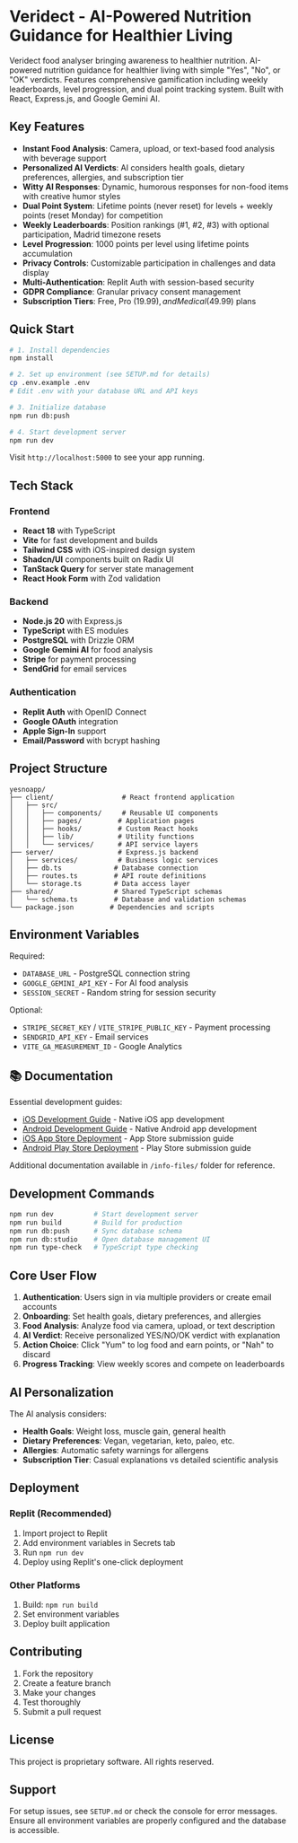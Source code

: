 # Veridect - AI-Powered Nutrition Guidance for Healthier Living

Veridect food analyser bringing awareness to healthier nutrition. AI-powered nutrition guidance for healthier living with simple "Yes", "No", or "OK" verdicts. Features comprehensive gamification including weekly leaderboards, level progression, and dual point tracking system. Built with React, Express.js, and Google Gemini AI.

## Key Features

- **Instant Food Analysis**: Camera, upload, or text-based food analysis with beverage support
- **Personalized AI Verdicts**: AI considers health goals, dietary preferences, allergies, and subscription tier
- **Witty AI Responses**: Dynamic, humorous responses for non-food items with creative humor styles
- **Dual Point System**: Lifetime points (never reset) for levels + weekly points (reset Monday) for competition
- **Weekly Leaderboards**: Position rankings (#1, #2, #3) with optional participation, Madrid timezone resets
- **Level Progression**: 1000 points per level using lifetime points accumulation
- **Privacy Controls**: Customizable participation in challenges and data display
- **Multi-Authentication**: Replit Auth with session-based security
- **GDPR Compliance**: Granular privacy consent management
- **Subscription Tiers**: Free, Pro ($19.99), and Medical ($49.99) plans

## Quick Start

```bash
# 1. Install dependencies
npm install

# 2. Set up environment (see SETUP.md for details)
cp .env.example .env
# Edit .env with your database URL and API keys

# 3. Initialize database
npm run db:push

# 4. Start development server
npm run dev
```

Visit `http://localhost:5000` to see your app running.

## Tech Stack

### Frontend
- **React 18** with TypeScript
- **Vite** for fast development and builds
- **Tailwind CSS** with iOS-inspired design system
- **Shadcn/UI** components built on Radix UI
- **TanStack Query** for server state management
- **React Hook Form** with Zod validation

### Backend
- **Node.js 20** with Express.js
- **TypeScript** with ES modules
- **PostgreSQL** with Drizzle ORM
- **Google Gemini AI** for food analysis
- **Stripe** for payment processing
- **SendGrid** for email services

### Authentication
- **Replit Auth** with OpenID Connect
- **Google OAuth** integration
- **Apple Sign-In** support
- **Email/Password** with bcrypt hashing

## Project Structure

```
yesnoapp/
├── client/                 # React frontend application
│   ├── src/
│   │   ├── components/     # Reusable UI components
│   │   ├── pages/         # Application pages
│   │   ├── hooks/         # Custom React hooks
│   │   ├── lib/           # Utility functions
│   │   └── services/      # API service layers
├── server/                # Express.js backend
│   ├── services/          # Business logic services
│   ├── db.ts             # Database connection
│   ├── routes.ts         # API route definitions
│   └── storage.ts        # Data access layer
├── shared/               # Shared TypeScript schemas
│   └── schema.ts         # Database and validation schemas
└── package.json         # Dependencies and scripts
```

## Environment Variables

Required:
- `DATABASE_URL` - PostgreSQL connection string
- `GOOGLE_GEMINI_API_KEY` - For AI food analysis
- `SESSION_SECRET` - Random string for session security

Optional:
- `STRIPE_SECRET_KEY` / `VITE_STRIPE_PUBLIC_KEY` - Payment processing
- `SENDGRID_API_KEY` - Email services
- `VITE_GA_MEASUREMENT_ID` - Google Analytics

## 📚 Documentation

Essential development guides:

- [iOS Development Guide](./ios-development-guide.md) - Native iOS app development
- [Android Development Guide](./android-development-guide.md) - Native Android app development  
- [iOS App Store Deployment](./ios-appstore-deployment-guide.md) - App Store submission guide
- [Android Play Store Deployment](./android-playstore-deployment-guide.md) - Play Store submission guide

Additional documentation available in `/info-files/` folder for reference.

## Development Commands

```bash
npm run dev          # Start development server
npm run build        # Build for production
npm run db:push      # Sync database schema
npm run db:studio    # Open database management UI
npm run type-check   # TypeScript type checking
```

## Core User Flow

1. **Authentication**: Users sign in via multiple providers or create email accounts
2. **Onboarding**: Set health goals, dietary preferences, and allergies
3. **Food Analysis**: Analyze food via camera, upload, or text description
4. **AI Verdict**: Receive personalized YES/NO/OK verdict with explanation
5. **Action Choice**: Click "Yum" to log food and earn points, or "Nah" to discard
6. **Progress Tracking**: View weekly scores and compete on leaderboards

## AI Personalization

The AI analysis considers:
- **Health Goals**: Weight loss, muscle gain, general health
- **Dietary Preferences**: Vegan, vegetarian, keto, paleo, etc.
- **Allergies**: Automatic safety warnings for allergens
- **Subscription Tier**: Casual explanations vs detailed scientific analysis

## Deployment

### Replit (Recommended)
1. Import project to Replit
2. Add environment variables in Secrets tab
3. Run `npm run dev`
4. Deploy using Replit's one-click deployment

### Other Platforms
1. Build: `npm run build`
2. Set environment variables
3. Deploy built application

## Contributing

1. Fork the repository
2. Create a feature branch
3. Make your changes
4. Test thoroughly
5. Submit a pull request

## License

This project is proprietary software. All rights reserved.

## Support

For setup issues, see `SETUP.md` or check the console for error messages. Ensure all environment variables are properly configured and the database is accessible.